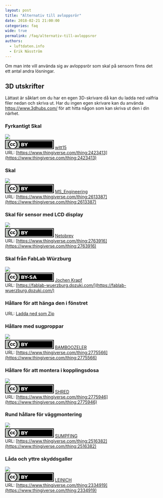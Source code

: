 ```yaml
---
layout: post
title: "Alternativ till avloppsrör"
date: 2018-02-21 21:00:00
categories: faq
wide: true
permalink: /faq/alternativ-till-avloppsror
authors:
  - luftdaten.info
  - Erik Näsström
---
```


Om man inte vill använda sig av avloppsrör som skal på sensorn finns det ett antal andra lösningar.

## 3D utskrifter
Lättast är såklart om du har en egen 3D-skrivare då kan du ladda ned valfria filer nedan och skriva ut. Har du ingen egen skrivare kan du använda https://www.3dhubs.com/ för att hitta någon som kan skriva ut den i din närhet.

### Fyrkantigt Skal
<img src="https://cdn.thingiverse.com/renders/8a/6c/b5/56/ac/ed167ce57f7366dbb9fd9f24fb55b2cf_preview_featured.JPG" width="300px"><br/>
<img src="/assets/CC_by_small.svg"> <a href="https://www.thingiverse.com/witt15/about">witt15</a> <br/>
URL: [https://www.thingiverse.com/thing:2423413](https://www.thingiverse.com/thing:2423413)

### Skal
<img src="https://cdn.thingiverse.com/renders/07/0f/f0/a0/2b/406cf298279f03974dafc94a9b96c110_preview_featured.jpg" width="300px"><br/>
<img src="/assets/CC_by_small.svg"> <a href="https://www.thingiverse.com/MS_Engineering/about"> MS_Engineering</a> <br/>
URL: [https://www.thingiverse.com/thing:2613387](https://www.thingiverse.com/thing:2613387)

### Skal för sensor med LCD display
<img src="https://cdn.thingiverse.com/renders/78/a3/f9/fa/a3/73dbbe6aff10ec29f67b763f624e3354_preview_featured.JPG" width="300px"><br/>
<img src="/assets/CC_by_small.svg"> <a href="https://www.thingiverse.com/Netobrev/about">Netobrev</a> <br/>
URL: [https://www.thingiverse.com/thing:2763916](https://www.thingiverse.com/thing:2763916)

### Skal från FabLab Würzburg
<img src="https://d17kynu4zpq5hy.cloudfront.net/igi/fablab-wuerzburg/xnXN2NFDEivotQKJ.large" width="300px"><br/>
<img src="/assets/CC_by-sa_small.svg"> <a href="https://fablab-wuerzburg.dozuki.com/User/2/Jochen+Krapf">Jochen Krapf</a><br/>
URL: [https://fablab-wuerzburg.dozuki.com/](https://fablab-wuerzburg.dozuki.com/)

### Hållare för att hänga den i fönstret
URL: [Ladda ned som Zip](http://luftdaten.info/wp-content/uploads/2018/01/Feinstaub-Halterung-Happe.stl_.zip)

### Hållare med sugproppar
<img src="https://cdn.thingiverse.com/renders/84/ee/5a/46/72/ab777a2ee8d0900b9fd359b0d47a43bb_preview_featured.jpg" width="300px"><br/>
<img src="/assets/CC_by_small.svg"> <a href="https://www.thingiverse.com/bamboozeler/about">BAMBOOZELER</a><br/>
URL: [https://www.thingiverse.com/thing:2775566](https://www.thingiverse.com/thing:2775566)

### Hållare för att montera i kopplingsdosa
<img src="https://cdn.thingiverse.com/renders/94/80/41/26/56/80840f5a3d55a65af510726e8bb4e0ea_preview_featured.jpg" width="300px"><br/>
<img src="/assets/CC_by_small.svg"> <a href="https://www.thingiverse.com/shred/about">SHRED</a><br/>
URL: [https://www.thingiverse.com/thing:2775946](https://www.thingiverse.com/thing:2775946)

### Rund hållare för väggmontering
<img src="https://cdn.thingiverse.com/renders/50/34/e8/4a/7c/206eef2a0ac0906317346eeb088ffc38_preview_featured.jpg" width="300px"><br/>
<img src="/assets/CC_by_small.svg"> <a href="https://www.thingiverse.com/sumpfing/about">SUMPFING</a><br/>
URL: [https://www.thingiverse.com/thing:2516382](https://www.thingiverse.com/thing:2516382)

### Låda och yttre skyddsgaller
<img src="https://cdn.thingiverse.com/renders/7d/6f/50/7d/05/9ea034aadb7c60347f920d580f3ea3af_preview_featured.jpg" width="300px"><br/>
<img src="/assets/CC_by_small.svg"> <a href="https://www.thingiverse.com/leinich/about">LEINICH</a><br/>
URL: [https://www.thingiverse.com/thing:2334919](https://www.thingiverse.com/thing:2334919)
